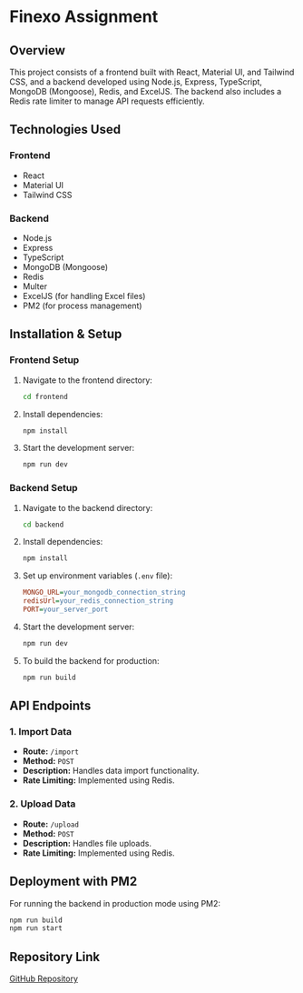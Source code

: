 # Finexo Assignment

## Overview
This project consists of a frontend built with React, Material UI, and Tailwind CSS, and a backend developed using Node.js, Express, TypeScript, MongoDB (Mongoose), Redis, and ExcelJS. The backend also includes a Redis rate limiter to manage API requests efficiently.

## Technologies Used

### Frontend
- React
- Material UI
- Tailwind CSS

### Backend
- Node.js
- Express
- TypeScript
- MongoDB (Mongoose)
- Redis
- Multer
- ExcelJS (for handling Excel files)
- PM2 (for process management)

## Installation & Setup

### Frontend Setup
1. Navigate to the frontend directory:
   ```sh
   cd frontend
   ```
2. Install dependencies:
   ```sh
   npm install
   ```
3. Start the development server:
   ```sh
   npm run dev
   ```

### Backend Setup
1. Navigate to the backend directory:
   ```sh
   cd backend
   ```
2. Install dependencies:
   ```sh
   npm install
   ```
3. Set up environment variables (`.env` file):
   ```ini
   MONGO_URL=your_mongodb_connection_string
   redisUrl=your_redis_connection_string
   PORT=your_server_port
   ```
4. Start the development server:
   ```sh
   npm run dev
   ```
5. To build the backend for production:
   ```sh
   npm run build
   ```

## API Endpoints

### 1. Import Data
- **Route:** `/import`
- **Method:** `POST`
- **Description:** Handles data import functionality.
- **Rate Limiting:** Implemented using Redis.

### 2. Upload Data
- **Route:** `/upload`
- **Method:** `POST`
- **Description:** Handles file uploads.
- **Rate Limiting:** Implemented using Redis.

## Deployment with PM2
For running the backend in production mode using PM2:
```sh
npm run build
npm run start
```

## Repository Link
[GitHub Repository](https://github.com/SagarKapoorin/Finexo-Assignment)

